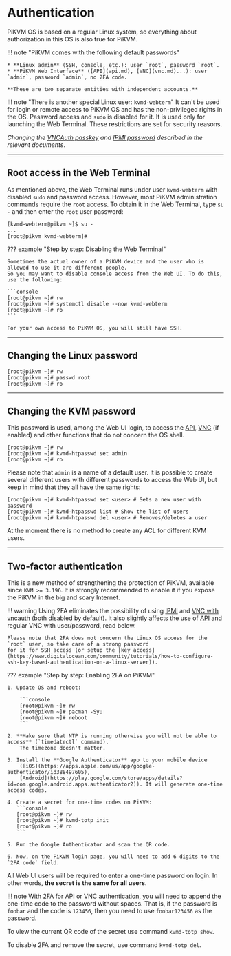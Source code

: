 # Authentication

PiKVM OS is based on a regular Linux system, so everything about authorization in this OS is also true for PiKVM.

!!! note "PiKVM comes with the following default passwords"

    * **Linux admin** (SSH, console, etc.): user `root`, password `root`.
    * **PiKVM Web Interface** ([API](api.md), [VNC](vnc.md)...): user `admin`, password `admin`, no 2FA code.

    **These are two separate entities with independent accounts.**

!!! note "There is another special Linux user: `kvmd-webterm`"
    It can't be used for login or remote access to PiKVM OS and has the non-privileged rights in the OS.
    Password access and `sudo` is disabled for it. It is used only for launching the Web Terminal.
    These restrictions are set for security reasons.

*Changing the [VNCAuth passkey](vnc.md) and [IPMI password](ipmi.md) described in the relevant documents*.


-----
## Root access in the Web Terminal

As mentioned above, the Web Terminal runs under user `kvmd-webterm` with disabled `sudo` and password access.
However, most PiKVM administration commands require the `root` access.
To obtain it in the Web Terminal, type `su -` and then enter the `root` user password:

```console
[kvmd-webterm@pikvm ~]$ su -
...
[root@pikvm kvmd-webterm]#
```

??? example "Step by step: Disabling the Web Terminal"

    Sometimes the actual owner of a PiKVM device and the user who is allowed to use it are different people.
    So you may want to disable console access from the Web UI. To do this, use the following:

    ```console
    [root@pikvm ~]# rw
    [root@pikvm ~]# systemctl disable --now kvmd-webterm
    [root@pikvm ~]# ro
    ```

    For your own access to PiKVM OS, you will still have SSH.


-----
## Changing the Linux password

```console
[root@pikvm ~]# rw
[root@pikvm ~]# passwd root
[root@pikvm ~]# ro
```


-----
## Changing the KVM password

This password is used, among the Web UI login, to access the [API](api.md), [VNC](vnc.md) (if enabled)
and other functions that do not concern the OS shell.

```console
[root@pikvm ~]# rw
[root@pikvm ~]# kvmd-htpasswd set admin
[root@pikvm ~]# ro
```

Please note that `admin` is a name of a default user. It is possible to create several different users
with different passwords to access the Web UI, but keep in mind that they all have the same rights:

```console
[root@pikvm ~]# kvmd-htpasswd set <user> # Sets a new user with password
[root@pikvm ~]# kvmd-htpasswd list # Show the list of users
[root@pikvm ~]# kvmd-htpasswd del <user> # Removes/deletes a user
```

At the moment there is no method to create any ACL for different KVM users.


-----
## Two-factor authentication

This is a new method of strengthening the protection of PiKVM, available since `KVM >= 3.196`.
It is strongly recommended to enable it if you expose the PiKVM in the big and scary Internet.

!!! warning
    Using 2FA eliminates the possibility of using [IPMI](ipmi) and [VNC with vncauth](vnc) (both disabled by default).
    It also slightly affects the use of [API](api.md) and regular VNC with user/password, read below.

    Please note that 2FA does not concern the Linux OS access for the `root` user, so take care of a strong password
    for it for SSH access (or setup the [key access](https://www.digitalocean.com/community/tutorials/how-to-configure-ssh-key-based-authentication-on-a-linux-server)).

??? example "Step by step: Enabling 2FA on PiKVM"

    1. Update OS and reboot:

        ```console
        [root@pikvm ~]# rw
        [root@pikvm ~]# pacman -Syu
        [root@pikvm ~]# reboot
        ```

    2. **Make sure that NTP is running otherwise you will not be able to access** (`timedatectl` command).
        The timezone doesn't matter.

    3. Install the **Google Authenticator** app to your mobile device
        ([iOS](https://apps.apple.com/us/app/google-authenticator/id388497605),
        [Android](https://play.google.com/store/apps/details?id=com.google.android.apps.authenticator2)). It will generate one-time access codes.

    4. Create a secret for one-time codes on PiKVM:
       ```console
       [root@pikvm ~]# rw
       [root@pikvm ~]# kvmd-totp init
       [root@pikvm ~]# ro
       ```

    5. Run the Google Authenticator and scan the QR code.

    6. Now, on the PiKVM login page, you will need to add 6 digits to the `2FA code` field.

All Web UI users will be required to enter a one-time password on login.
In other words, **the secret is the same for all users**.

!!! note
    With 2FA for API or VNC authentication, you will need to append the one-time code to the password without spaces.
    That is, if the password is `foobar` and the code is `123456`, then you need to use `foobar123456` as the password.

To view the current QR code of the secret use command `kvmd-totp show`.

To disable 2FA and remove the secret, use command `kvmd-totp del`.
